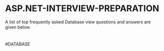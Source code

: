 # ASP.NET-INTERVIEW-PREPARATION

A list of top frequently asked Database view questions and answers are given below.
#


#DATABASE

